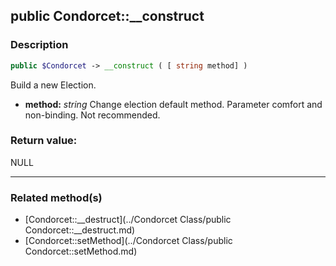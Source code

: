 ## public Condorcet::__construct

### Description    

```php
public $Condorcet -> __construct ( [ string method] )
```

Build a new Election.    
- **method:** *string* Change election default method. Parameter comfort and non-binding. Not recommended.



### Return value:   

NULL


---------------------------------------

### Related method(s)      

* [Condorcet::__destruct](../Condorcet Class/public Condorcet::__destruct.md)    
* [Condorcet::setMethod](../Condorcet Class/public Condorcet::setMethod.md)    

